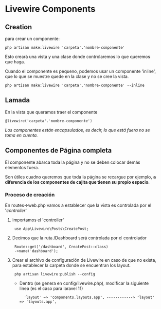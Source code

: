 # Livewire Components

## Creation

para crear un componente:
    
    php artisan make:livewire 'carpeta'.'nombre-componente'

Esto creará una vista y una clase donde controlaremos lo que queremos que haga.

Cuando el componente es pequeno, podemos usar un componente 'inline', que lo que se muestre quede en la clase y no se cree la vista.

    php artisan make:livewire 'carpeta'.'nombre-componente' --inline

## Lamada

En la vista que queramos traer el componente

    @livewire('carpeta'.'nombre-componente')


*Los componentes están encapsulados, es decir, lo que está fuera no se toma en cuenta.*

## Componentes de Página completa

El componente abarca toda la página y no se deben colocar demás elementos fuera.

Son útiles cuadno queremos que toda la página se recargue por ejemplo, **a diferencia de los componentes de cajita que tienen su propio espacio**.

### Proceso de creación

En routes->web.php vamos a establecer que la vista es controlada por el '*controller*'

1. Importamos el 'controller'

        use App\Livewire\Posts\CreatePost;

2. Decimos que la ruta /Dashboard será controlada por el controlador

        Route::get('/dashboard', CreatePost::class)
        ->name('dashboard');

3. Crear el archivo de configuración de Livewire en caso de que no exista, para establecer la carpeta donde se encuentran los layout.

        php artisan livewire:publish --config

    - Dentro (se genera en config/livewire.php), modificar la siguiente linea (es el caso para laravel 11)

            'layout' => 'components.layouts.app', ------------> 'layout' => 'layouts.app',